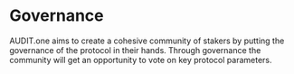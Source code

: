 # Governance

AUDIT.one aims to create a cohesive community of stakers by putting the governance of the protocol in their hands. Through governance the community will get an opportunity to vote on key protocol parameters.
